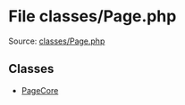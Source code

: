 File classes/Page.php
=========

Source: [classes/Page.php](https://github.com/PrestaShop/PrestaShop/blob/1.5.0.9/classes/Page.php)


Classes
-------

* [PageCore](class.PageCore.md)

